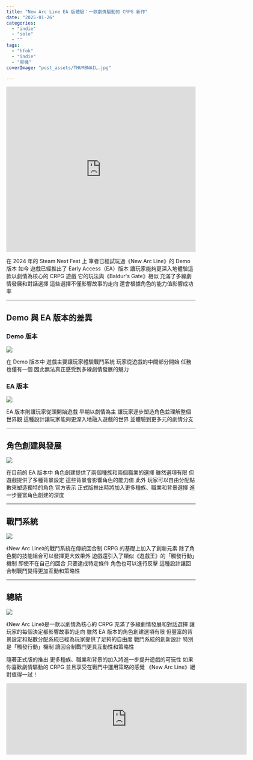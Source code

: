 ```yaml
---
title: "New Arc Line EA 版體驗：一款劇情驅動的 CRPG 新作"
date: "2025-01-26"
categories:
  - "indie"
  - "solo"
  - ""
tags:
  - "hfok"
  - "indie"
  - "單機"
coverImage: "post_assets/THUMBNAIL.jpg"

---
```


<!-- Embed -->

<iframe width="100%" height="440" src="https://www.youtube.com/embed/QdNl7b5fbBs" 
  title="YouTube video player" frameborder="0" allow="accelerometer; autoplay;
  clipboard-write; encrypted-media; gyroscope; picture-in-picture; web-share"
  referrerpolicy="strict-origin-when-cross-origin" allowfullscreen></iframe>


<!-- Context -->
在 2024 年的 Steam Next Fest 上
筆者已經試玩過《New Arc Line》的 Demo 版本
如今 遊戲已經推出了 Early Access（EA）版本
讓玩家能夠更深入地體驗這款以劇情為核心的 CRPG 遊戲
它的玩法與《Baldur's Gate》相似
充滿了多線劇情發展和對話選擇
這些選擇不僅影響故事的走向
還會根據角色的能力值影響成功率


---

## **Demo 與 EA 版本的差異**

### **Demo 版本**

![](post_assets/20250128_16-31-02.png)

在 Demo 版本中
遊戲主要讓玩家體驗戰鬥系統
玩家從遊戲的中間部分開始
任務也僅有一個
因此無法真正感受到多線劇情發展的魅力


### **EA 版本**

![](post_assets/ss_ed1af43c7709165395bc047cc7e8416e7c59df4c.1920x1080.jpg)

EA 版本則讓玩家從頭開始遊戲
早期以劇情為主
讓玩家逐步塑造角色並理解整個世界觀
這種設計讓玩家能夠更深入地融入遊戲的世界
並體驗到更多元的劇情分支


---

## **角色創建與發展**

![](post_assets/new-arc-line-character.png)

在目前的 EA 版本中
角色創建提供了兩個種族和兩個職業的選擇
雖然選項有限
但遊戲提供了多種背景設定
這些背景會影響角色的能力值
此外 玩家可以自由分配點數來塑造獨特的角色
官方表示
正式版推出時將加入更多種族、職業和背景選擇
進一步豐富角色創建的深度


---

## **戰鬥系統**

![](post_assets/20250128_16-30-52.png)

《New Arc Line》的戰鬥系統在傳統回合制 CRPG 的基礎上加入了創新元素
除了角色間的技能組合可以發揮更大效果外
遊戲還引入了類似《遊戲王》的「觸發行動」機制
即使不在自己的回合
只要達成特定條件
角色也可以進行反擊
這種設計讓回合制戰鬥變得更加互動和策略性


---

## **總結**

![](post_assets/ss_2f301430ed050702ed2cff33f970450c82fc78f9.1920x1080.jpg)

《New Arc Line》是一款以劇情為核心的 CRPG
充滿了多線劇情發展和對話選擇
讓玩家的每個決定都影響故事的走向
雖然 EA 版本的角色創建選項有限
但豐富的背景設定和點數分配系統已經為玩家提供了足夠的自由度
戰鬥系統的創新設計
特別是「觸發行動」機制
讓回合制戰鬥更具互動性和策略性


隨著正式版的推出
更多種族、職業和背景的加入將進一步提升遊戲的可玩性
如果你喜歡劇情驅動的 CRPG
並且享受在戰鬥中運用策略的感覺
《New Arc Line》絕對值得一試！

<iframe src="https://store.steampowered.com/widget/2458310/?utm_source=homepage&utm_campaign=mycampaign" frameborder="0" width="640" height="190"></iframe>



